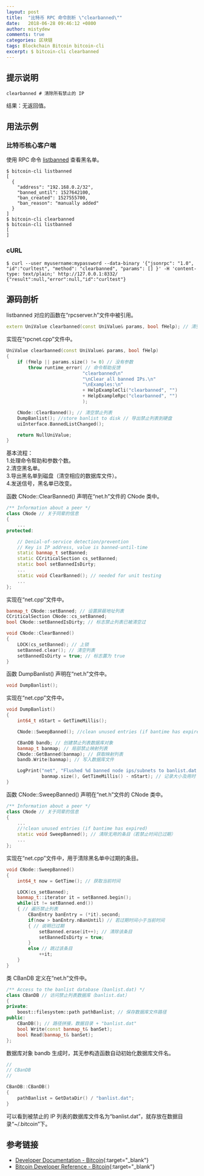 ```yaml
---
layout: post
title:  "比特币 RPC 命令剖析 \"clearbanned\""
date:   2018-06-28 09:46:12 +0800
author: mistydew
comments: true
categories: 区块链
tags: Blockchain Bitcoin bitcoin-cli
excerpt: $ bitcoin-cli clearbanned
---
```

## 提示说明

```shell
clearbanned # 清除所有禁止的 IP
```

结果：无返回值。

## 用法示例

### 比特币核心客户端

使用 RPC 命令 [listbanned](/blog/2018/07/bitcoin-rpc-command-listbanned.html) 查看黑名单。

```shell
$ bitcoin-cli listbanned
[
  {
    "address": "192.168.0.2/32",
    "banned_until": 1527642100,
    "ban_created": 1527555700,
    "ban_reason": "manually added"
  }
]
$ bitcoin-cli clearbanned
$ bitcoin-cli listbanned
[
]
```

### cURL

```shell
$ curl --user myusername:mypassword --data-binary '{"jsonrpc": "1.0", "id":"curltest", "method": "clearbanned", "params": [] }' -H 'content-type: text/plain;' http://127.0.0.1:8332/
{"result":null,"error":null,"id":"curltest"}
```

## 源码剖析
listbanned 对应的函数在“rpcserver.h”文件中被引用。

```cpp
extern UniValue clearbanned(const UniValue& params, bool fHelp); // 清空黑名单
```

实现在“rpcnet.cpp”文件中。

```cpp
UniValue clearbanned(const UniValue& params, bool fHelp)
{
    if (fHelp || params.size() != 0) // 没有参数
        throw runtime_error( // 命令帮助反馈
                            "clearbanned\n"
                            "\nClear all banned IPs.\n"
                            "\nExamples:\n"
                            + HelpExampleCli("clearbanned", "")
                            + HelpExampleRpc("clearbanned", "")
                            );

    CNode::ClearBanned(); // 清空禁止列表
    DumpBanlist(); //store banlist to disk // 导出禁止列表到硬盘
    uiInterface.BannedListChanged();

    return NullUniValue;
}
```

基本流程：<br>
1.处理命令帮助和参数个数。<br>
2.清空黑名单。<br>
3.导出黑名单到磁盘（清空相应的数据库文件）。<br>
4.发送信号，黑名单已改变。

函数 CNode::ClearBanned() 声明在“net.h”文件的 CNode 类中。

```cpp
/** Information about a peer */
class CNode // 关于同辈的信息
{
    ...
protected:

    // Denial-of-service detection/prevention
    // Key is IP address, value is banned-until-time
    static banmap_t setBanned;
    static CCriticalSection cs_setBanned;
    static bool setBannedIsDirty;
    ...
    static void ClearBanned(); // needed for unit testing
    ...
};
```

实现在“net.cpp”文件中。

```cpp
banmap_t CNode::setBanned; // 设置屏蔽地址列表
CCriticalSection CNode::cs_setBanned;
bool CNode::setBannedIsDirty; // 标志禁止列表已被清空过

void CNode::ClearBanned()
{
    LOCK(cs_setBanned); // 上锁
    setBanned.clear(); // 清空列表
    setBannedIsDirty = true; // 标志置为 true
}
```

函数 DumpBanlist() 声明在“net.h”文件中。

```cpp
void DumpBanlist();
```

实现在“net.cpp”文件中。

```cpp
void DumpBanlist()
{
    int64_t nStart = GetTimeMillis();

    CNode::SweepBanned(); //clean unused entries (if bantime has expired)

    CBanDB bandb; // 创建禁止列表数据库对象
    banmap_t banmap; // 局部禁止映射列表
    CNode::GetBanned(banmap); // 获取映射列表
    bandb.Write(banmap); // 写入数据库文件

    LogPrint("net", "Flushed %d banned node ips/subnets to banlist.dat  %dms\n",
             banmap.size(), GetTimeMillis() - nStart); // 记录大小及用时
}
```

函数 CNode::SweepBanned() 声明在“net.h”文件的 CNode 类中。

```cpp
/** Information about a peer */
class CNode // 关于同辈的信息
{
    ...
    //!clean unused entries (if bantime has expired)
    static void SweepBanned(); // 清除无用的条目（若禁止时间已过期）
    ...
};
```

实现在“net.cpp”文件中，用于清除黑名单中过期的条目。

```cpp
void CNode::SweepBanned()
{
    int64_t now = GetTime(); // 获取当前时间

    LOCK(cs_setBanned);
    banmap_t::iterator it = setBanned.begin();
    while(it != setBanned.end())
    { // 遍历禁止列表
        CBanEntry banEntry = (*it).second;
        if(now > banEntry.nBanUntil) // 若过期时间小于当前时间
        { // 说明已过期
            setBanned.erase(it++); // 清除该条目
            setBannedIsDirty = true;
        }
        else // 跳过该条目
            ++it;
    }
}
```

类 CBanDB 定义在“net.h”文件中。

```cpp
/** Access to the banlist database (banlist.dat) */
class CBanDB // 访问禁止列表数据库（banlist.dat）
{
private:
    boost::filesystem::path pathBanlist; // 保存数据库文件路径
public:
    CBanDB(); // 路径拼接，数据目录 + "banlist.dat"
    bool Write(const banmap_t& banSet);
    bool Read(banmap_t& banSet);
};
```

数据库对象 bandb 生成时，其无参构造函数自动初始化数据库文件名。

```cpp
//
// CBanDB
//

CBanDB::CBanDB()
{
    pathBanlist = GetDataDir() / "banlist.dat";
}
```

可以看到被禁止的 IP 列表的数据库文件名为“banlist.dat”，就存放在数据目录“~/.bitcoin”下。

## 参考链接

* [Developer Documentation - Bitcoin](https://bitcoin.org/en/developer-documentation){:target="_blank"}
* [Bitcoin Developer Reference - Bitcoin](https://bitcoin.org/en/developer-reference#clearbanned){:target="_blank"}

